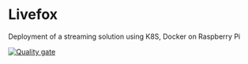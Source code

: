 # Livefox
Deployment of a streaming solution using K8S, Docker on Raspberry Pi

[![Quality gate](https://sonarcloud.io/api/project_badges/quality_gate?project=ISEN-Livefox_Livefox)](https://sonarcloud.io/dashboard?id=ISEN-Livefox_Livefox)
